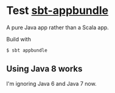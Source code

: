# Test [sbt-appbundle](http://github.com/sbt/sbt-appbundle)

A pure Java app rather than a Scala app.

Build with

```
$ sbt appbundle
```

## Using Java 8 works

I'm ignoring Java 6 and Java 7 now.
